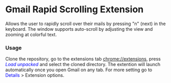 # Gmail Rapid Scrolling Extension
Allows the user to rapidly scroll over their mails by pressing "n" (next) in the keyboard. The window supports auto-scroll by adjusting the view and zooming at colorful text.

### Usage
Clone the repository, go to the extensions tab [chrome://extensions](chrome://extensions), press <span style="color:blue">*Load unpacked*</span> and select the cloned directory. The extention will launch automatically once you open Gmail on any tab. For more setting go to <span style="color:blue">Details</span> > Extension options.
